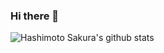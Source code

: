 ### Hi there 👋

<!--
**HashimotoSakura/HashimotoSakura** is a ✨ _special_ ✨ repository because its `README.md` (this file) appears on your GitHub profile.

Here are some ideas to get you started:

- 🔭 I’m currently working on ...
- 🌱 I’m currently learning ...
- 👯 I’m looking to collaborate on ...
- 🤔 I’m looking for help with ...
- 💬 Ask me about ...
- 📫 How to reach me: ...
- 😄 Pronouns: ...
- ⚡ Fun fact: ...
-->
![Hashimoto Sakura's github stats](https://github-readme-stats.vercel.app/api?username=HashimotoSakura&theme=tokyonight&show_icons=true) 
